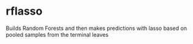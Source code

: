 # rflasso
Builds Random Forests and then makes predictions with lasso based on pooled samples from the terminal leaves
